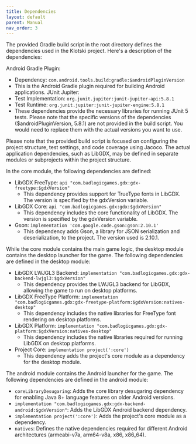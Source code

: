 ```yaml
---
title: Dependencies
layout: default
parent: Manual
nav_order: 3
---
```


The provided Gradle build script in the root directory defines the dependencies used in the Klotski project.
Here's a description of the dependencies:

Android Gradle Plugin:

* Dependency: `com.android.tools.build:gradle:$androidPluginVersion`
* This is the Android Gradle plugin required for building Android applications.
  JUnit Jupiter:
* Test Implementation: `org.junit.jupiter:junit-jupiter-api:5.8.1`
* Test Runtime: `org.junit.jupiter:junit-jupiter-engine:5.8.1`
* These dependencies provide the necessary libraries for running JUnit 5 tests.
  Please note that the specific versions of the dependencies ($androidPluginVersion, 5.8.1) are not provided in the
  build
  script. You would need to replace them with the actual versions you want to use.

Please note that the provided build script is focused on configuring the project structure, test settings, and code
coverage using Jacoco. The actual application dependencies, such as LibGDX, may be defined in separate modules or
subprojects within the project structure.

In the core module, the following dependencies are defined:
* LibGDX FreeType: `api "com.badlogicgames.gdx:gdx-freetype:$gdxVersion"`
  * This dependency provides support for TrueType fonts in LibGDX. The version is specified by the gdxVersion variable.
* LibGDX Core: `api "com.badlogicgames.gdx:gdx:$gdxVersion"`
  * This dependency includes the core functionality of LibGDX. The version is specified by the gdxVersion variable.
* Gson: `implementation 'com.google.code.gson:gson:2.10.1'`
  * This dependency adds Gson, a library for JSON serialization and deserialization, to the project. The version used is 2.10.1.

While the core module contains the main game logic, the desktop module contains the desktop launcher for the game. The following dependencies are defined in the desktop module:
* LibGDX LWJGL3 Backend: `implementation "com.badlogicgames.gdx:gdx-backend-lwjgl3:$gdxVersion"`
  * This dependency provides the LWJGL3 backend for LibGDX, allowing the game to run on desktop platforms.
* LibGDX FreeType Platform: `implementation "com.badlogicgames.gdx:gdx-freetype-platform:$gdxVersion:natives-desktop"`
  * This dependency includes the native libraries for FreeType font rendering on desktop platforms.
* LibGDX Platform: `implementation "com.badlogicgames.gdx:gdx-platform:$gdxVersion:natives-desktop"`
  * This dependency includes the native libraries required for running LibGDX on desktop platforms.
* Project Core: `implementation project(':core')`
  * This dependency adds the project's core module as a dependency for the desktop module.

The android module contains the Android launcher for the game. The following dependencies are defined in the android module:

* `coreLibraryDesugaring`: Adds the core library desugaring dependency for enabling Java 8+ language features on older Android versions.
* `implementation "com.badlogicgames.gdx:gdx-backend-android:$gdxVersion"`: Adds the LibGDX Android backend dependency.
* `implementation project(':core')`: Adds the project's core module as a dependency.
* `natives`: Defines the native dependencies required for different Android architectures (armeabi-v7a, arm64-v8a, x86, x86_64).
